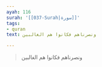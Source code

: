 ```yaml
---
ayah: 116
surah: '[[037-Surah|سورة]]'
tags:
- quran
text: ونصرناهم فكانوا هم الغالبين

---
```

> ونصرناهم فكانوا هم الغالبين

